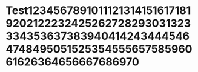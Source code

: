 # Test12345678910111213141516171819202122232425262728293031323334353637383940414243444546474849505152535455565758596061626364656667686970